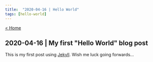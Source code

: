 ```yaml
---
title:  "2020-04-16 | Hello World"
tags: [hello-world]
---
```


[< Home](https://cbenraw.github.io/)

## 2020-04-16 | My first "Hello World" blog post

This is my first post using [Jekyll](https://jekyllrb.com). Wish me luck going forwards...